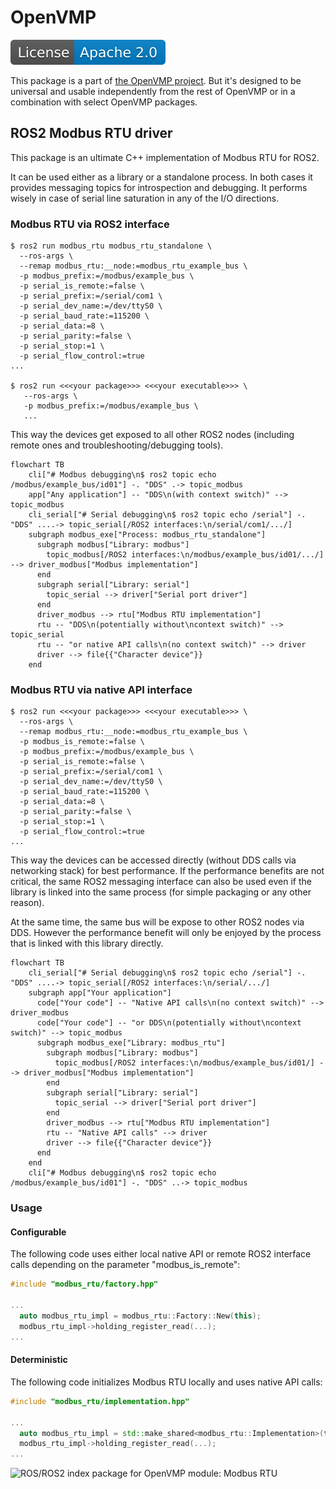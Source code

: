 # OpenVMP

[![License](./license.svg)](./LICENSE.txt)

This package is a part of [the OpenVMP project](https://github.com/openvmp/openvmp).
But it's designed to be universal and usable independently from the rest of OpenVMP or in a combination with select OpenVMP packages.

## ROS2 Modbus RTU driver

This package is an ultimate C++ implementation of Modbus RTU for ROS2.

It can be used either as a library or a standalone process. In both cases it
provides messaging topics for introspection and debugging. It performs wisely
in case of serial line saturation in any of the I/O directions.

### Modbus RTU via ROS2 interface

```
$ ros2 run modbus_rtu modbus_rtu_standalone \
  --ros-args \
  --remap modbus_rtu:__node:=modbus_rtu_example_bus \
  -p modbus_prefix:=/modbus/example_bus \
  -p serial_is_remote:=false \
  -p serial_prefix:=/serial/com1 \
  -p serial_dev_name:=/dev/ttyS0 \
  -p serial_baud_rate:=115200 \
  -p serial_data:=8 \
  -p serial_parity:=false \
  -p serial_stop:=1 \
  -p serial_flow_control:=true
...

$ ros2 run <<<your package>>> <<<your executable>>> \
   --ros-args \
   -p modbus_prefix:=/modbus/example_bus \
   ...
```

This way the devices get exposed to all other ROS2 nodes (including remote ones
and troubleshooting/debugging tools).

```mermaid
flowchart TB
    cli["# Modbus debugging\n$ ros2 topic echo /modbus/example_bus/id01"] -. "DDS" .-> topic_modbus
    app["Any application"] -- "DDS\n(with context switch)" --> topic_modbus
    cli_serial["# Serial debugging\n$ ros2 topic echo /serial"] -. "DDS" ....-> topic_serial[/ROS2 interfaces:\n/serial/com1/.../]
    subgraph modbus_exe["Process: modbus_rtu_standalone"]
      subgraph modbus["Library: modbus"]
        topic_modbus[/ROS2 interfaces:\n/modbus/example_bus/id01/.../] --> driver_modbus["Modbus implementation"]
      end
      subgraph serial["Library: serial"]
        topic_serial --> driver["Serial port driver"]
      end
      driver_modbus --> rtu["Modbus RTU implementation"]
      rtu -- "DDS\n(potentially without\ncontext switch)" --> topic_serial
      rtu -- "or native API calls\n(no context switch)" --> driver
      driver --> file{{"Character device"}}
    end
```

### Modbus RTU via native API interface

```
$ ros2 run <<<your package>>> <<<your executable>>> \
  --ros-args \
  --remap modbus_rtu:__node:=modbus_rtu_example_bus \
  -p modbus_is_remote:=false \
  -p modbus_prefix:=/modbus/example_bus \
  -p serial_is_remote:=false \
  -p serial_prefix:=/serial/com1 \
  -p serial_dev_name:=/dev/ttyS0 \
  -p serial_baud_rate:=115200 \
  -p serial_data:=8 \
  -p serial_parity:=false \
  -p serial_stop:=1 \
  -p serial_flow_control:=true
...
```
This way the devices can be accessed directly (without DDS calls via networking
stack) for best performance. If the performance benefits are not critical, the
same ROS2 messaging interface can also be used even if the library is linked
into the same process (for simple packaging or any other reason).

At the same time, the same bus will be expose to other ROS2 nodes
via DDS. However the performance benefit will only be enjoyed by the process
that is linked with this library directly.

```mermaid
flowchart TB
    cli_serial["# Serial debugging\n$ ros2 topic echo /serial"] -. "DDS" ....-> topic_serial[/ROS2 interfaces:\n/serial/.../]
    subgraph app["Your application"]
      code["Your code"] -- "Native API calls\n(no context switch)" --> driver_modbus
      code["Your code"] -- "or DDS\n(potentially without\ncontext switch)" --> topic_modbus
      subgraph modbus_exe["Library: modbus_rtu"]
        subgraph modbus["Library: modbus"]
          topic_modbus[/ROS2 interfaces:\n/modbus/example_bus/id01/] --> driver_modbus["Modbus implementation"]
        end
        subgraph serial["Library: serial"]
          topic_serial --> driver["Serial port driver"]
        end
        driver_modbus --> rtu["Modbus RTU implementation"]
        rtu -- "Native API calls" --> driver
        driver --> file{{"Character device"}}
      end
    end
    cli["# Modbus debugging\n$ ros2 topic echo /modbus/example_bus/id01"] -. "DDS" ..-> topic_modbus
```

### Usage

#### Configurable

The following code uses either local native API or remote ROS2 interface calls depending on the parameter "modbus_is_remote":

```c++
#include "modbus_rtu/factory.hpp"

...
  auto modbus_rtu_impl = modbus_rtu::Factory::New(this);
  modbus_rtu_impl->holding_register_read(...);
...
```

#### Deterministic

The following code initializes Modbus RTU locally and uses native API calls:

```c++
#include "modbus_rtu/implementation.hpp"

...
  auto modbus_rtu_impl = std::make_shared<modbus_rtu::Implementation>(this);
  modbus_rtu_impl->holding_register_read(...);
...
```



![ROS/ROS2 index package for OpenVMP module: Modbus RTU](https://www.google-analytics.com/collect?v=1&tid=UA-242596187-2&cid=555&aip=1&t=event&ec=github&ea=md&dp=%2FREADME.md&dt=ROS2%20package%20for%20Modbus%20RTU)
